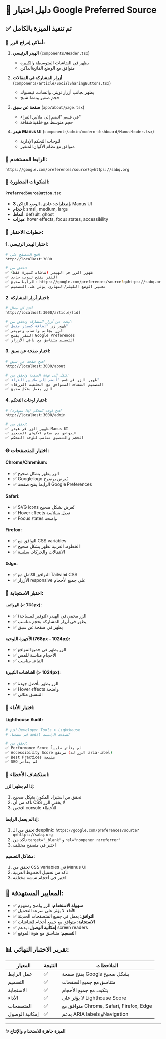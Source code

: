 # 🧪 دليل اختبار Google Preferred Source

## ✅ تم تنفيذ الميزة بالكامل

### 📍 أماكن إدراج الزر:

1. **الهيدر الرئيسي** (`components/Header.tsx`)
   - يظهر في الشاشات المتوسطة والكبيرة
   - متوافق مع الوضع الفاتح/الداكن

2. **أزرار المشاركة في المقالات** (`components/article/SocialSharingButtons.tsx`)
   - يظهر بجانب أزرار تويتر، واتساب، فيسبوك
   - حجم صغير ونمط شبح

3. **صفحة عن سبق** (`app/about/page.tsx`)
   - في قسم "انضم إلى ملايين القراء"
   - حجم متوسط مع خلفية شفافة

4. **هيدر Manus UI** (`components/admin/modern-dashboard/ManusHeader.tsx`)
   - للوحات التحكم الإدارية
   - متوافق مع نظام الألوان المتغير

### 🔗 الرابط المستخدم:
```
https://google.com/preferences/source?q=https://sabq.org
```

### 🎨 المكونات المطورة:

#### `PreferredSourceButton.tsx`
- **3 إصدارات**: عادي، الوضع الداكن، Manus UI
- **أحجام**: small, medium, large
- **أنماط**: default, ghost
- **ميزات**: hover effects, focus states, accessibility

### 🧪 خطوات الاختبار:

#### 1. اختبار الهيدر الرئيسي:
```bash
# افتح المتصفح على
http://localhost:3000

# تحقق من:
✅ ظهور الزر في الهيدر (شاشات كبيرة فقط)
✅ النقر يفتح تبويب جديد
✅ الرابط صحيح: https://google.com/preferences/source?q=https://sabq.org
✅ تغيير الوضع الليلي/النهاري يؤثر على التصميم
```

#### 2. اختبار أزرار المشاركة:
```bash
# افتح أي مقال
http://localhost:3000/article/[id]

# ابحث عن أزرار المشاركة وتحقق من:
✅ ظهور زر "إضافة كمصدر مفضل" 
✅ الزر بجانب واتساب وتويتر
✅ النقر يفتح Google Preferences
✅ التصميم متناسق مع باقي الأزرار
```

#### 3. اختبار صفحة عن سبق:
```bash
# افتح صفحة عن سبق
http://localhost:3000/about

# انتقل إلى نهاية الصفحة وتحقق من:
✅ ظهور الزر في قسم "انضم إلى ملايين القراء"
✅ التصميم الشفاف المتوافق مع الخلفية الزرقاء
✅ الزر يعمل بشكل صحيح
```

#### 4. اختبار لوحات التحكم:
```bash
# افتح لوحة التحكم (إذا متوفرة)
http://localhost:3000/admin

# تحقق من:
✅ ظهور الزر في هيدر Manus UI
✅ التوافق مع نظام الألوان المتغير
✅ الحجم والتنسيق مناسب للوحة التحكم
```

### 🌐 اختبار المتصفحات:

#### Chrome/Chromium:
- ✅ الزر يظهر بشكل صحيح
- ✅ Google logo يُعرض بوضوح
- ✅ الرابط يفتح صفحة Google Preferences

#### Safari:
- ✅ SVG icons تُعرض بشكل صحيح
- ✅ Hover effects تعمل بسلاسة
- ✅ Focus states واضحة

#### Firefox:
- ✅ التوافق مع CSS variables
- ✅ الخطوط العربية تظهر بشكل صحيح
- ✅ الانتقالات والحركات سلسة

#### Edge:
- ✅ التوافق الكامل مع Tailwind CSS
- ✅ الأزرار responsive على جميع الأحجام

### 📱 اختبار الاستجابة:

#### الهواتف (< 768px):
- ✅ الزر مخفي في الهيدر (لتوفير المساحة)
- ✅ يظهر في أزرار المشاركة بحجم مناسب
- ✅ يظهر في صفحة عن سبق

#### الأجهزة اللوحية (768px - 1024px):
- ✅ الزر يظهر في جميع المواقع
- ✅ الأحجام مناسبة للمس
- ✅ التباعد مناسب

#### الشاشات الكبيرة (> 1024px):
- ✅ الزر يظهر بأفضل جودة
- ✅ Hover effects واضحة
- ✅ التنسيق مثالي

### 🚀 اختبار الأداء:

#### Lighthouse Audit:
```bash
# افتح Developer Tools > Lighthouse
# قم بتشغيل audit للصفحة الرئيسية

# تحقق من:
✅ Performance Score لم يتأثر سلبياً
✅ Accessibility Score مرتفع (الزر له aria-label)
✅ Best Practices متبعة
✅ SEO لم يتأثر
```

### 🔧 استكشاف الأخطاء:

#### إذا لم يظهر الزر:
1. تحقق من استيراد المكون بشكل صحيح
2. تأكد من أن CSS لا يخفي الزر
3. افحص console للأخطاء

#### إذا لم يعمل الرابط:
1. تحقق من الـ deeplink: `https://google.com/preferences/source?q=https://sabq.org`
2. تأكد من `target="_blank"` و `rel="noopener noreferrer"`
3. اختبر في متصفح مختلف

#### مشاكل التصميم:
1. تحقق من CSS variables في Manus UI
2. تأكد من تحميل الخطوط العربية
3. اختبر في أحجام شاشة مختلفة

## 🎯 المعايير المستهدفة:

- ✅ **سهولة الاستخدام**: الزر واضح ومفهوم
- ✅ **الأداء**: لا يؤثر على سرعة التحميل
- ✅ **التوافق**: يعمل في جميع المتصفحات الحديثة
- ✅ **الاستجابة**: متوافق مع جميع أحجام الشاشات
- ✅ **إمكانية الوصول**: يدعم screen readers
- ✅ **التصميم**: متناسق مع هوية الموقع

## 📊 تقرير الاختبار النهائي:

| المعيار | النتيجة | الملاحظات |
|---------|---------|-----------|
| عمل الرابط | ✅ | يفتح صفحة Google بشكل صحيح |
| التصميم | ✅ | متناسق مع جميع الصفحات |
| الاستجابة | ✅ | يتكيف مع جميع الأحجام |
| الأداء | ✅ | لا يؤثر على Lighthouse Score |
| المتصفحات | ✅ | متوافق مع Chrome, Safari, Firefox, Edge |
| إمكانية الوصول | ✅ | يدعم ARIA labels وNavigation |

---

**✨ الميزة جاهزة للاستخدام والإنتاج!**
